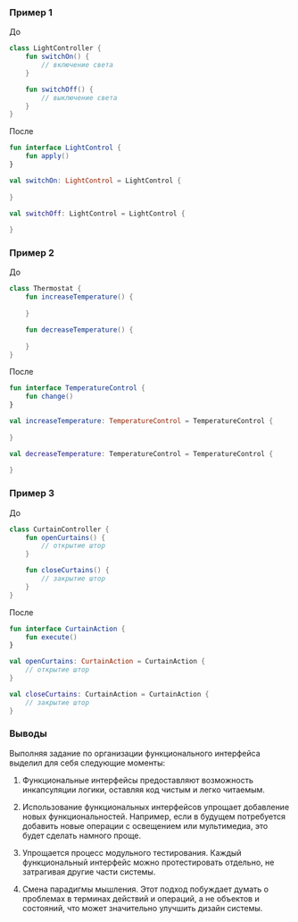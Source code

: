 ### Пример 1 

До

```kotlin
class LightController {
    fun switchOn() {
        // включение света
    }

    fun switchOff() {
        // выключение света
    }
}
```

После

```kotlin
fun interface LightControl {
    fun apply()
}

val switchOn: LightControl = LightControl { 
    
}

val switchOff: LightControl = LightControl {
    
}
```

### Пример 2

До

```kotlin
class Thermostat {
    fun increaseTemperature() {
        
    }

    fun decreaseTemperature() {
        
    }
}
```

После

```kotlin
fun interface TemperatureControl {
    fun change()
}

val increaseTemperature: TemperatureControl = TemperatureControl {
    
}

val decreaseTemperature: TemperatureControl = TemperatureControl {
    
}
```

### Пример 3

До
```kotlin
class CurtainController {
    fun openCurtains() {
        // открытие штор
    }

    fun closeCurtains() {
        // закрытие штор
    }
}
```

После
```kotlin
fun interface CurtainAction {
    fun execute()
}

val openCurtains: CurtainAction = CurtainAction {
    // открытие штор
}

val closeCurtains: CurtainAction = CurtainAction {
    // закрытие штор
}
```


### Выводы

Выполняя задание по организации функционального интерфейса выделил для себя следующие моменты:

1. Функциональные интерфейсы предоставляют возможность инкапсуляции логики, оставляя код чистым и легко читаемым.

2. Использование функциональных интерфейсов упрощает добавление новых функциональностей. Например, если в будущем потребуется добавить новые операции с освещением или мультимедиа, это будет сделать намного проще.

3. Упрощается процесс модульного тестирования. Каждый функциональный интерфейс можно протестировать отдельно, не затрагивая другие части системы.

4. Смена парадигмы мышления. Этот подход побуждает думать о проблемах в терминах действий и операций, а не объектов и состояний, что может значительно улучшить дизайн системы.